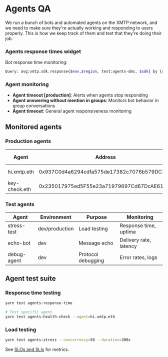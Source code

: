 # Agents QA

We run a bunch of bots and automated agents on the XMTP network, and we need to make sure they're actually working and responding to users properly. This is how we keep track of them and test that they're doing their job.

### Agents response times widget

Bot response time monitoring:

```bash
Query: avg:xmtp.sdk.response{$env,$region, test:agents-dms, $sdk} by {agent}
```

### Agent monitoring

- **Agent timeout [production]**: Alerts when agents stop responding
- **Agent answering without mention in groups**: Monitors bot behavior in group conversations
- **Agent timeout**: General agent responsiveness monitoring

## Monitored agents

### Production agents

| Agent         | Address                                    | Function       | SLO target   | Test frequency |
| ------------- | ------------------------------------------ | -------------- | ------------ | -------------- |
| hi.xmtp.eth   | 0x937C0d4a6294cdfa575de17382c7076b579DC176 | Greeting bot   | <2s response | Every 15 min   |
| key-check.eth | 0x235017975ed5F55e23a71979697Cd67DcAE614Fa | Key validation | <5s response | Every 15 min   |

### Test agents

| Agent       | Environment    | Purpose            | Monitoring             |
| ----------- | -------------- | ------------------ | ---------------------- |
| stress-test | dev/production | Load testing       | Response time, uptime  |
| echo-bot    | dev            | Message echo       | Delivery rate, latency |
| debug-agent | dev            | Protocol debugging | Error rates, logs      |

## Agent test suite

### Response time testing

```bash
yarn test agents:response-time

# Test specific agent
yarn test agents:health-check --agent=hi.xmtp.eth
```

### Load testing

```bash
yarn test agents:stress --concurrency=50 --duration=300s
```

See [SLOs and SLIs](./slos-slis.md) for metrics.
